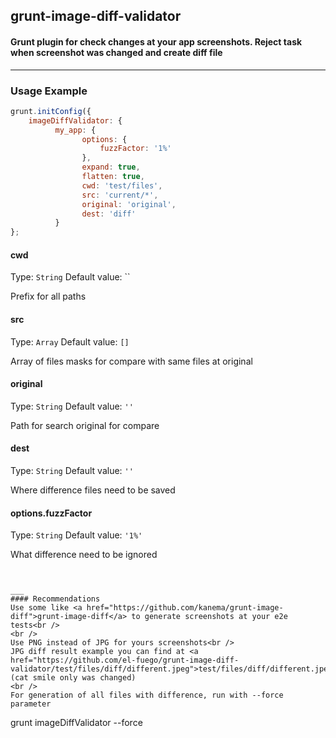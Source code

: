 ## grunt-image-diff-validator

#### Grunt plugin for check changes at your app screenshots. Reject task when screenshot was changed and create diff file

___
### Usage Example

```js
grunt.initConfig({
    imageDiffValidator: {
          my_app: {
                options: {
                    fuzzFactor: '1%'
                },
                expand: true,
                flatten: true,
                cwd: 'test/files',
                src: 'current/*',
                original: 'original',
                dest: 'diff'
          }
};
```

#### cwd
Type: `String`
Default value: ``

Prefix for all paths

#### src
Type: `Array`
Default value: `[]`

Array of files masks for compare with same files at original


#### original
Type: `String`
Default value: `''`

Path for search original for compare


#### dest
Type: `String`
Default value: `''`

Where difference files need to be saved


#### options.fuzzFactor
Type: `String`
Default value: `'1%'`

What difference need to be ignored

```


___
#### Recommendations
Use some like <a href="https://github.com/kanema/grunt-image-diff">grunt-image-diff</a> to generate screenshots at your e2e tests<br />
<br />
Use PNG instead of JPG for yours screenshots<br />
JPG diff result example you can find at <a href="https://github.com/el-fuego/grunt-image-diff-validator/test/files/diff/different.jpeg">test/files/diff/different.jpeg</a> (cat smile only was changed)
<br />
For generation of all files with difference, run with --force parameter

```
grunt imageDiffValidator --force
```